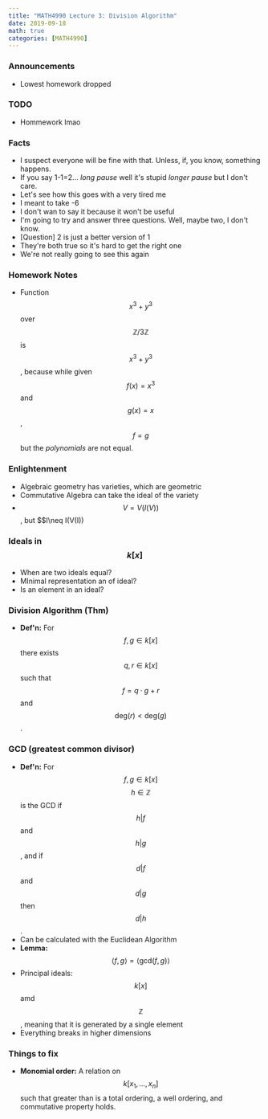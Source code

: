 ```yaml
---
title: "MATH4990 Lecture 3: Division Algorithm"
date: 2019-09-18
math: true
categories: [MATH4990]
---
```


### Announcements

- Lowest homework dropped

### TODO

- Hommework lmao

### Facts

- I suspect everyone will be fine with that. Unless, if, you know, something happens.
- If you say 1-1=2... *long pause* well it's stupid *longer pause* but I don't care.
- Let's see how this goes with a very tired me
- I meant to take -6
- I don't wan to say it because it won't be useful
- I'm going to try and answer three questions. Well, maybe two, I don't know.
- [Question] 2 is just a better version of 1
- They're both true so it's hard to get the right one
- We're not really going to see this again

### Homework Notes

- Function $$x^3+y^3$$ over $$\mathbb{Z}/3\mathbb{Z}$$ is $$x^3+y^3$$, because while given $$f(x)=x^3$$ and $$g(x)=x$$, $$f=g$$ but the *polynomials* are not equal. 

### Enlightenment

- Algebraic geometry has varieties, which are geometric 
- Commutative Algebra can take the ideal of the variety
- $$V=V(I(V))$$, but $$I\neq I(V(I))

### Ideals in $$k[x]$$

- When are two ideals equal?
- MInimal representation an of ideal?
- Is an element in an ideal?

### Division Algorithm (Thm)

- **Def'n:** For $$f,g\in k[x]$$ there exists $$q,r\in k[x]$$ such that $$f=q\cdot g+r$$ and $$\text{deg}(r)<\text{deg}(g)$$.

### GCD (greatest common divisor)

- **Def'n:** For $$f,g\in k[x]$$ $$h\in\mathbb{Z}$$ is the GCD if $$h|f$$ and $$h|g$$, and if $$d|f$$ and $$d|g$$ then $$d|h$$.
- Can be calculated with the Euclidean Algorithm
- **Lemma:** $$\langle f,g\rangle=\langle \text{gcd}(f,g)\rangle$$
- Principal ideals: $$k[x]$$ amd $$\mathbb{Z}$$, meaning that it is generated by a single element
- Everything breaks in higher dimensions

### Things to fix

- **Monomial order:** A relation on $$k[x_1,\dots,x_n]$$ such that greater than is a total ordering, a well ordering, and commutative property holds.

